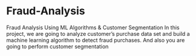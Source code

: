 # Fraud-Analysis
Fraud Analysis Using ML Algorithms &amp; Customer Segmentation
In this project, we are going to analyze customer’s purchase data set and build a machine learning algorithm to detect fraud purchases. And also you are going to perform customer segmentation
